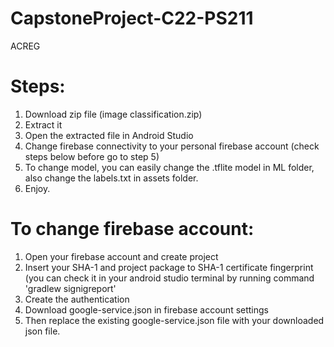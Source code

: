 # CapstoneProject-C22-PS211
ACREG

<b><h1> Steps: </h1></b>
1. Download zip file (image classification.zip)
2. Extract it
3. Open the extracted file in Android Studio
4. Change firebase connectivity to your personal firebase account (check steps below before go to step 5)
5. To change model, you can easily change the .tflite model in ML folder, also change the labels.txt in assets folder.
6. Enjoy.




<b><h1> To change firebase account:  </h1></b>
1. Open your firebase account and create project
2. Insert your SHA-1 and project package to SHA-1 certificate fingerprint (you can check it in your android studio terminal by running command 'gradlew signigreport'
3. Create the authentication
4. Download google-service.json in firebase account settings
5. Then replace the existing google-service.json file with your downloaded json file.
